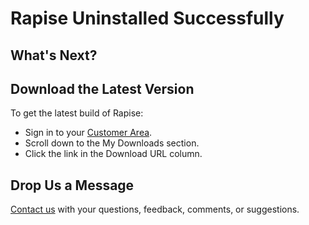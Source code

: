 # Rapise Uninstalled Successfully

## What's Next?

## Download the Latest Version

To get the latest build of Rapise:

- Sign in to your [Customer Area](https://www.inflectra.com/CustomerArea/).
- Scroll down to the My Downloads section.
- Click the link in the Download URL column.

## Drop Us a Message

[Contact us](https://www.inflectra.com/Company/Contact-Us.aspx) with your questions, feedback, comments, or suggestions.